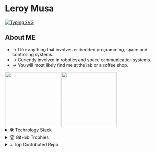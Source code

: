 # Leroy Musa

[![Typing SVG](https://readme-typing-svg.demolab.com/?lines=Hello+stranger...;Feel+free+to+reach+out+to+me!;I'm+currently+coding+or+sleeping&color=b3d141)](https://git.io/typing-svg)

## About ME
- -> I like anything that involves embedded programming, space and controlling systems. 
- -> Currently involved in robotics and space communication systems.
- -> You will most likely find me at the lab or a coffee shop.
<!--
**Joas329/Joas329** is a ✨ _special_ ✨ repository because its `README.md` (this file) appears on your GitHub profile.

Here are some ideas to get you started:

- 🔭 I’m currently working on ...
- 🌱 I’m currently learning ...
- 👯 I’m looking to collaborate on ...
- 🤔 I’m looking for help with ...
- 💬 Ask me about ...
- 📫 How to reach me: ...
- 😄 Pronouns: ...
- ⚡ Fun fact: ...
-->
<a href="https://github.com/anuraghazra/github-readme-stats">
  <img height=180  align="center" src="https://github-readme-streak-stats.herokuapp.com/?user=Joas329&theme=merko&hide_border=true" />
</a>
<a href="https://github.com/anuraghazra/convoychat">
  <img height=180  align="center" src="https://github-readme-stats.vercel.app/api/top-langs/?username=Joas329&theme=merko&hide_border=true&include_all_commits=true&count_private=true&layout=compact" />
</a>

<details>
  <summary>🛠️ Technology Stack</summary>
  <br>
    
  ## Programming Languages 📝
  ![Python](https://img.shields.io/badge/python-3670A0?style=for-the-badge&logo=python&logoColor=ffdd54)![Java](https://img.shields.io/badge/java-%23ED8B00.svg?style=for-the-badge&logo=openjdk&logoColor=white)![C++](https://img.shields.io/badge/c++-%2300599C.svg?style=for-the-badge&logo=c%2B%2B&logoColor=white)![Shell Script](https://img.shields.io/badge/shell_script-%23121011.svg?style=for-the-badge&logo=gnu-bash&logoColor=white)![C](https://img.shields.io/badge/c-%2300599C.svg?style=for-the-badge&logo=c&logoColor=white)![R](https://img.shields.io/badge/r-%23276DC3.svg?style=for-the-badge&logo=r&logoColor=white)![YAML](https://img.shields.io/badge/yaml-%23ffffff.svg?style=for-the-badge&logo=yaml&logoColor=151515)
  
  ## Frameworks and Tools⚡
  ![Ubuntu](https://img.shields.io/badge/Ubuntu-E95420?style=for-the-badge&logo=ubuntu&logoColor=white)![Linux](https://img.shields.io/badge/Linux-FCC624?style=for-the-badge&logo=linux&logoColor=black)![Arduino](https://img.shields.io/badge/-Arduino-00979D?style=for-the-badge&logo=Arduino&logoColor=white)![Notion](https://img.shields.io/badge/Notion-%23000000.svg?style=for-the-badge&logo=notion&logoColor=white)![Raspberry Pi](https://img.shields.io/badge/-RaspberryPi-C51A4A?style=for-the-badge&logo=Raspberry-Pi)
  ![Qt](https://img.shields.io/badge/Qt-%23217346.svg?style=for-the-badge&logo=Qt&logoColor=white)![ROS](https://img.shields.io/badge/ros-%230A0FF9.svg?style=for-the-badge&logo=ros&logoColor=white)![Git](https://img.shields.io/badge/git-%23F05033.svg?style=for-the-badge&logo=git&logoColor=white)

</details>


<details>
<summary>🏆 GitHub Trophies</summary>summary>
  
![](https://github-profile-trophy.vercel.app/?username=Joas329&theme=radical&no-frame=false&no-bg=true&margin-w=4)
  
</details>

<details>
<summary>🔝 Top Contributed Repo </summary>
  
![](https://github-contributor-stats.vercel.app/api?username=Joas329&limit=5&theme=merko&combine_all_yearly_contributions=true&hide_border=true)
</details>
